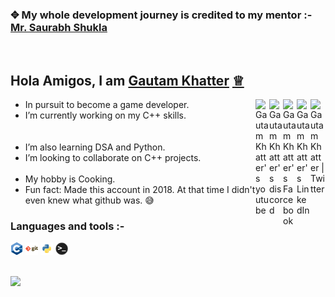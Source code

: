 

### ✥ My whole development journey is credited to my mentor :- <a href="https://www.youtube.com/user/saurabhexponent1">Mr. Saurabh Shukla</a>
<br>

## Hola Amigos, I am <u>Gautam Khatter</u> <a href="https://codeforces.com/profile/luffy.07">♕ 
<a href="https://twitter.com/gautamkhatter_7">
<img align="right" alt="Gautam Khatter | Twitter" width="24px" src="https://raw.githubusercontent.com/peterthehan/peterthehan/master/assets/twitter.svg" />
<a href="https://www.linkedin.com/in/gautamkhatter-7">
<img align="right" alt="Gautam Khatter's LinkedIn" width="22px" src="https://raw.githubusercontent.com/peterthehan/peterthehan/master/assets/linkedin.svg" />
<a href="https://www.facebook.com/khattergautam7">
<img align="right" alt="Gautam Khatter's Facebook" width="22px" src="https://raw.githubusercontent.com/peterthehan/peterthehan/master/assets/facebook.svg" />
<a href="https://discord.gg/734115527349370921">
<img align="right" alt="Gautam Khatter's discord" width="22px" src="https://raw.githubusercontent.com/peterthehan/peterthehan/master/assets/discord.svg" />
<a href="https://www.youtube.com/channel/UCY9Rc7oBWZZXExtgJcsQluA">
<img align="right" alt="Gautam Khatter's youtube" width="22px" src="https://raw.githubusercontent.com/peterthehan/peterthehan/master/assets/youtube.svg" />
</a>

  -  In pursuit to become a game developer.</li>
  -  I’m currently working on my C++ skills.</li>
<br></br>
  -  I’m also learning DSA and Python.
  -  I’m looking to collaborate on C++ projects.
<br></br>
  -  My hobby is Cooking.
  -  Fun fact: Made this account in 2018. At that time I didn't even knew what github was. 😅
 

 <h3>Languages and tools :-</h3>
 
<code><img height="20" 
src="https://raw.githubusercontent.com/github/explore/80688e429a7d4ef2fca1e82350fe8e3517d3494d/topics/cpp/cpp.png"></code>
<code><img height="20" 
src="https://raw.githubusercontent.com/github/explore/80688e429a7d4ef2fca1e82350fe8e3517d3494d/topics/git/git.png"></code>
<code><img height="20" 
src="https://raw.githubusercontent.com/github/explore/80688e429a7d4ef2fca1e82350fe8e3517d3494d/topics/python/python.png"></code>
<code><img height="20" 
src="https://raw.githubusercontent.com/github/explore/80688e429a7d4ef2fca1e82350fe8e3517d3494d/topics/terminal/terminal.png"></code>

<br>
<img src = "https://github-readme-stats.vercel.app/api?username=gautam-07&&show_icons=true&title_color=d31336&icon_color=820f15&text_color=def4e4&bg_color=000000">


